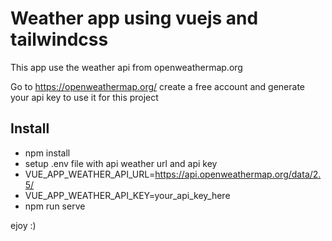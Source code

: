 # Weather app using vuejs and tailwindcss

This app use the weather api from openweathermap.org

Go to https://openweathermap.org/ create a free account and generate your api key to use it for this project

## Install

- npm install
- setup .env file with api weather url and api key
- VUE_APP_WEATHER_API_URL=https://api.openweathermap.org/data/2.5/
- VUE_APP_WEATHER_API_KEY=your_api_key_here
- npm run serve


ejoy :)
